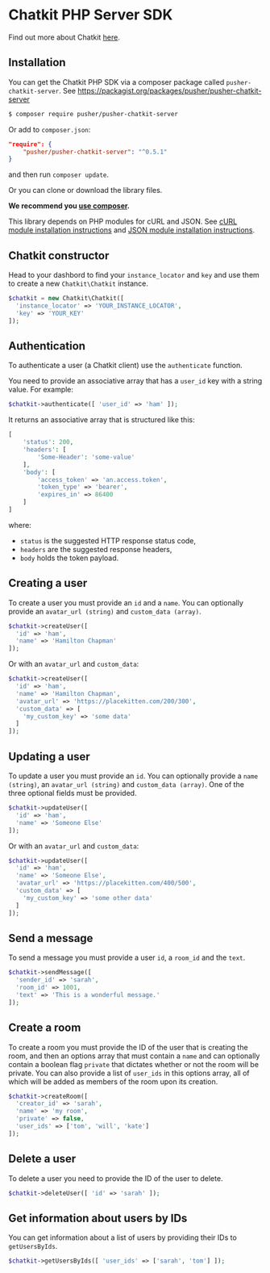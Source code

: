 # Chatkit PHP Server SDK

Find out more about Chatkit [here](https://pusher.com/chatkit).

## Installation

You can get the Chatkit PHP SDK via a composer package called `pusher-chatkit-server`. See <https://packagist.org/packages/pusher/pusher-chatkit-server>

```bash
$ composer require pusher/pusher-chatkit-server
```

Or add to `composer.json`:

```json
"require": {
    "pusher/pusher-chatkit-server": "^0.5.1"
}
```

and then run `composer update`.

Or you can clone or download the library files.

**We recommend you [use composer](http://getcomposer.org/).**

This library depends on PHP modules for cURL and JSON. See [cURL module installation instructions](http://php.net/manual/en/curl.installation.php) and [JSON module installation instructions](http://php.net/manual/en/json.installation.php).


## Chatkit constructor

Head to your dashbord to find your `instance_locator` and `key` and use them to create a new `Chatkit\Chatkit` instance.

```php
$chatkit = new Chatkit\Chatkit([
  'instance_locator' => 'YOUR_INSTANCE_LOCATOR',
  'key' => 'YOUR_KEY'
]);
```

## Authentication

To authenticate a user (a Chatkit client) use the `authenticate` function.

You need to provide an associative array that has a `user_id` key with a string value. For example:

```php
$chatkit->authenticate([ 'user_id' => 'ham' ]);
```

It returns an associative array that is structured like this:

```php
[
    'status': 200,
    'headers': [
        'Some-Header': 'some-value'
    ],
    'body': [
        'access_token' => 'an.access.token',
        'token_type' => 'bearer',
        'expires_in' => 86400
    ]
]
```

where:

* `status` is the suggested HTTP response status code,
* `headers` are the suggested response headers,
* `body` holds the token payload.

## Creating a user

To create a user you must provide an `id` and a `name`. You can optionally provide an `avatar_url (string)` and `custom_data (array)`.

```php
$chatkit->createUser([
  'id' => 'ham',
  'name' => 'Hamilton Chapman'
]);
```

Or with an `avatar_url` and `custom_data`:

```php
$chatkit->createUser([
  'id' => 'ham',
  'name' => 'Hamilton Chapman',
  'avatar_url' => 'https://placekitten.com/200/300',
  'custom_data' => [
    'my_custom_key' => 'some data'
  ]
]);
```

## Updating a user

To update a user you must provide an `id`. You can optionally provide a `name (string)`, an `avatar_url (string)` and `custom_data (array)`. One of the three optional fields must be provided.

```php
$chatkit->updateUser([
  'id' => 'ham',
  'name' => 'Someone Else'
]);
```

Or with an `avatar_url` and `custom_data`:

```php
$chatkit->updateUser([
  'id' => 'ham',
  'name' => 'Someone Else',
  'avatar_url' => 'https://placekitten.com/400/500',
  'custom_data' => [
    'my_custom_key' => 'some other data'
  ]
]);
```

## Send a message

To send a message you must provide a user `id`, a `room_id` and the `text`.

```php
$chatkit->sendMessage([
  'sender_id' => 'sarah',
  'room_id' => 1001,
  'text' => 'This is a wonderful message.'
]);
```

## Create a room

To create a room you must provide the ID of the user that is creating the room, and then an options array that must contain a `name` and can optionally contain a boolean flag `private` that dictates whether or not the room will be private. You can also provide a list of `user_ids` in this options array, all of which will be added as members of the room upon its creation.

```php
$chatkit->createRoom([
  'creator_id' => 'sarah',
  'name' => 'my room',
  'private' => false,
  'user_ids' => ['tom', 'will', 'kate']
]);
```

## Delete a user

To delete a user you need to provide the ID of the user to delete.

```php
$chatkit->deleteUser([ 'id' => 'sarah' ]);
```

## Get information about users by IDs

You can get information about a list of users by providing their IDs to `getUsersByIds`.

```php
$chatkit->getUsersByIds([ 'user_ids' => ['sarah', 'tom'] ]);
```
